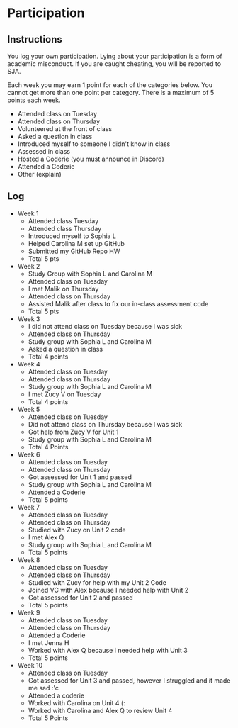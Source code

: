Participation
=============

## Instructions ##

You log your own participation. Lying about your participation is a form of
academic misconduct. If you are caught cheating, you will be reported to SJA.

Each week you may earn 1 point for each of the categories below. You cannot get
more than one point per category. There is a maximum of 5 points each week.

+ Attended class on Tuesday
+ Attended class on Thursday
+ Volunteered at the front of class
+ Asked a question in class
+ Introduced myself to someone I didn't know in class
+ Assessed in class
+ Hosted a Coderie (you must announce in Discord)
+ Attended a Coderie
+ Other (explain)

## Log ##

- Week 1
    + Attended class Tuesday
    + Attended class Thursday
    + Introduced myself to Sophia L
    + Helped Carolina M set up GitHub
    + Submitted my GitHub Repo HW
    + Total 5 pts
- Week 2
    + Study Group with Sophia L and Carolina M
    + Attended class on Tuesday
    + I met Malik on Thursday
    + Attended class on Thursday
    + Assisted Malik after class to fix our in-class assessment code
    + Total 5 pts
- Week 3
    + I did not attend class on Tuesday because I was sick
    + Attended class on Thursday
    + Study group with Sophia L and Carolina M
    + Asked a question in class
    + Total 4 points
- Week 4
    + Attended class on Tuesday
    + Attended class on Thursday
    + Study group with Sophia L and Carolina M
    + I met Zucy V on Tuesday
    + Total 4 points
- Week 5
    + Attended class on Tuesday
    + Did not attend class on Thursday because I was sick
    + Got help from Zucy V for Unit 1
    + Study group with Sophia L and Carolina M
    + Total 4 Points
- Week 6
    + Attended class on Tuesday
    + Attended class on Thursday
    + Got assessed for Unit 1 and passed
    + Study group with Sophia L and Carolina M
    + Attended a Coderie
    + Total 5 points
- Week 7
    + Attended class on Tuesday
    + Attended class on Thursday
    + Studied with Zucy on Unit 2 code
    + I met Alex Q
    + Study group with Sophia L and Carolina M
    + Total 5 points
- Week 8
    + Attended class on Tuesday
    + Attended class on Thursday
    + Studied with Zucy for help with my Unit 2 Code
    + Joined VC with Alex because I needed help with Unit 2
    + Got assessed for Unit 2 and passed
    + Total 5 points
- Week 9
    + Attended class on Tuesday
    + Attended class on Thursday
    + Attended a Coderie
    + I met Jenna H
    + Worked with Alex Q because I needed help with Unit 3
    + Total 5 points
- Week 10
    + Attended class on Tuesday
    + Got assessed for Unit 3 and passed, however I struggled and it made me sad :'c
    + Attended a coderie
    + Worked with Carolina on Unit 4 (:
    + Worked with Carolina and Alex Q to review Unit 4
    + Total 5 Points

